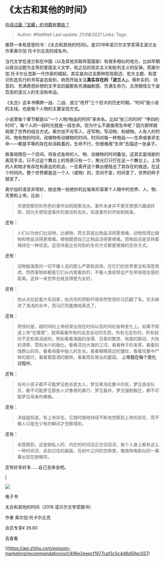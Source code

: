 # 《太古和其他的时间》
[你读过最「宝藏」的书籍有哪些？](https://www.zhihu.com/question/361400163/answer/941510161)

> Author: #NellNell
Last update: *21/08/2021*
Links:
Tags:

推荐一本有意思的书：《太古和其他的时间》。是2018年诺贝尔文学奖得主波兰女作家奥尔加 托卡尔丘克的成名作。

当代文学在波兰和在中国（以及其他苏联阵营国家）有很多相似的地方。比如早期以政治议题为主导的爱国主义文学，和之后的现实主义和批判主义的反弹。而奥尔加 托卡尔丘克新一代作家的崛起，其实是向过去那种宏观叙述、宏大主题、和意识形态先行的书写姿态告别，转而开始关注**真实存在的「波兰人」**。用朴实的、诗意的、充满奇思妙想的文字去刻画那些充满幽默感、充满生命力、古灵精怪又千姿百态的波兰人的生活和命运。

《太古》这本书横跨一战、二战、波兰“改开”三个巨大的历史时期。“时间”是小说的主线，也是每个人物的主要呈现方式。

小说里每个章节都是以“一个人物/物品的时间”来命名，比如“张三的时间” “李四的时间”。每个人的一段时光就是一段生命。但为什么不直接用生命呢？因为那样就局限了世界的组合方式。奥尔加不光写人，还写物，写动物、和植物。人有人的时间，物有物的时间，动植物有动植物的时间。时间对每一样物品——生命或者非生命——都是平等的存在和消耗着的，生命不行，你很难用“生命”去描述一张桌子。

故事局限在一个空间，将各式各样的人、物、动植物的时间叠加，这其实是戏剧的表现手法，只不过这个舞台上的场景只有一个，聚光灯只打在这一个舞台上。上场的人和物才有存在和表达的机会，一旦离开这个舞台便隐去了其存在的痕迹。在这个时间内，整个世界都是这一个人（或物）的，空间不变，时间变了，世界的样子就变了。

奥尔加的语言非常妙，她会用一些绝妙的比喻来形容某个人眼中的世界、人、物、天使和上帝。比如：

> 天使观察形形色色的事件如同观察流水。事件本身并不使天使感兴趣或好奇，因为天使知道事件的源流和去处，知道事件的开始和结束。

还有：

> 人们以为他们比动物，比植物，而尤其是比物品活得更艰难。动物觉得比植物和物品活得更艰难。植物臆想自己比物品活得更艰难。而物品总是坚持着保持在一种状态。这坚持是比任何别的生存方式都更艰难的生存方式。

还有：

> 动物脑海里的一切不像人说的那么严密和具体。在它们的世界里没有深思熟虑。然而事物却都是它们从内里看到的，不像人类经常会产生带有陌生感的距离。这样一来世界也就显得更为友好。

还有：

> 他从沃拉赶着大车回家，给月亮的阴影吓得突然受惊的马匹翻了车。农夫掉进了浅浅的水中，而马匹则羞愧地离去了。

还有：

> 奇怪的是，超时间的上帝经常出现在时间以及时间的各种变化上。如果不知道上帝“在哪里”，就得看看所有的会变会动的东西，所有无定形的，所有起伏不定和易消逝的，例如看看海面的涨落、日冕的飘悠、地震的颤动、大陆的漂移、雪和冰川的融化，看看流向大海的江河，看看种子的发芽，看看刻蚀群山的风，看看母腹中胎儿的生长，看看眼睛周边的皱纹，看看坟墓中尸体的腐烂，看看葡萄酒的酿熟，看看雨后冒出的蘑菇。 **上帝就在每个变化过程中**。

还有：

> 任何小孩子都不可能梦见枪杀犹太人，梦见弗洛伦滕卡的死，梦见游击队员，都不可能梦见那些人对鲁塔的暴行，梦见轰炸，梦见强制搬迁，都不可能梦见母亲的瘫痪。

还有：

> 洋娃娃知道，有上帝存在。它随时随地持续不断地觉察到上帝的存在，而不像人只是在少有的瞬间才觉察得到。

还有：

> 米霞猜到，这是她私人的、内在的时间流正在往回流，每个人身上都有这么一种时间流，此刻过往的画面，在树叶之间的空隙里，像放映电影似的一幕幕出现在她眼帘。

还有好多好多……自己去体会吧。

[

![](https://pic1.zhimg.com/v2-d0e0829bafb56f58b0f6ac99c8fd99f9_720w.jpg?source=b555e01d)

电子书

太古和其他的时间（2018 诺贝尔文学奖图书）

作者 奥尔加·托卡尔丘克

会员专享¥ 28.80

去查看​

](https://api.zhihu.com/poisson-marketing/recommendation/url/496e2eeecf1977caf3c5c4d8d59ec557)
